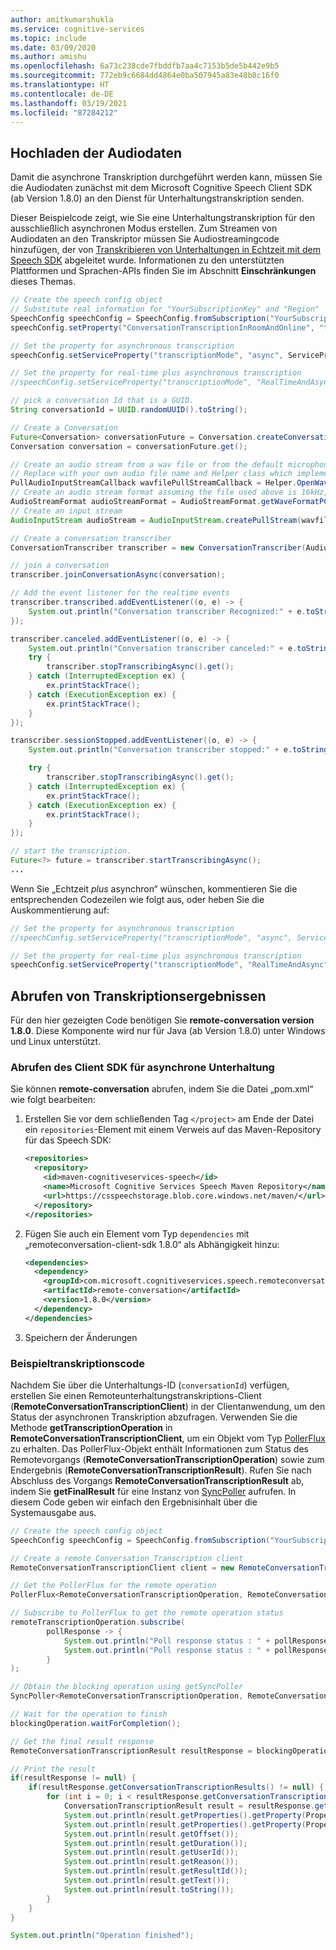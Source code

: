 ```yaml
---
author: amitkumarshukla
ms.service: cognitive-services
ms.topic: include
ms.date: 03/09/2020
ms.author: amishu
ms.openlocfilehash: 6a73c238cde7fbddfb7aa4c7153b5de5b442e9b5
ms.sourcegitcommit: 772eb9c6684dd4864e0ba507945a83e48b8c16f0
ms.translationtype: HT
ms.contentlocale: de-DE
ms.lasthandoff: 03/19/2021
ms.locfileid: "87284212"
---
```

## <a name="upload-the-audio"></a>Hochladen der Audiodaten

Damit die asynchrone Transkription durchgeführt werden kann, müssen Sie die Audiodaten zunächst mit dem Microsoft Cognitive Speech Client SDK (ab Version 1.8.0) an den Dienst für Unterhaltungstranskription senden.

Dieser Beispielcode zeigt, wie Sie eine Unterhaltungstranskription für den ausschließlich asynchronen Modus erstellen. Zum Streamen von Audiodaten an den Transkriptor müssen Sie Audiostreamingcode hinzufügen, der von [Transkribieren von Unterhaltungen in Echtzeit mit dem Speech SDK](../../../../how-to-use-conversation-transcription.md) abgeleitet wurde. Informationen zu den unterstützten Plattformen und Sprachen-APIs finden Sie im Abschnitt **Einschränkungen** dieses Themas.

```java
// Create the speech config object
// Substitute real information for "YourSubscriptionKey" and "Region"
SpeechConfig speechConfig = SpeechConfig.fromSubscription("YourSubscriptionKey", "Region");
speechConfig.setProperty("ConversationTranscriptionInRoomAndOnline", "true");

// Set the property for asynchronous transcription
speechConfig.setServiceProperty("transcriptionMode", "async", ServicePropertyChannel.UriQueryParameter);

// Set the property for real-time plus asynchronous transcription
//speechConfig.setServiceProperty("transcriptionMode", "RealTimeAndAsync", ServicePropertyChannel.UriQueryParameter);

// pick a conversation Id that is a GUID.
String conversationId = UUID.randomUUID().toString();

// Create a Conversation
Future<Conversation> conversationFuture = Conversation.createConversationAsync(speechConfig, conversationId);
Conversation conversation = conversationFuture.get();

// Create an audio stream from a wav file or from the default microphone if you want to stream live audio from the supported devices
// Replace with your own audio file name and Helper class which implements AudioConfig using PullAudioInputStreamCallback
PullAudioInputStreamCallback wavfilePullStreamCallback = Helper.OpenWavFile("16kHz16Bits8channelsOfRecordedPCMAudio.wav");
// Create an audio stream format assuming the file used above is 16kHz, 16 bits and 8 channel pcm wav file
AudioStreamFormat audioStreamFormat = AudioStreamFormat.getWaveFormatPCM((long)16000, (short)16,(short)8);
// Create an input stream
AudioInputStream audioStream = AudioInputStream.createPullStream(wavfilePullStreamCallback, audioStreamFormat);

// Create a conversation transcriber
ConversationTranscriber transcriber = new ConversationTranscriber(AudioConfig.fromStreamInput(audioStream));

// join a conversation
transcriber.joinConversationAsync(conversation);

// Add the event listener for the realtime events
transcriber.transcribed.addEventListener((o, e) -> {
    System.out.println("Conversation transcriber Recognized:" + e.toString());
});

transcriber.canceled.addEventListener((o, e) -> {
    System.out.println("Conversation transcriber canceled:" + e.toString());
    try {
        transcriber.stopTranscribingAsync().get();
    } catch (InterruptedException ex) {
        ex.printStackTrace();
    } catch (ExecutionException ex) {
        ex.printStackTrace();
    }
});

transcriber.sessionStopped.addEventListener((o, e) -> {
    System.out.println("Conversation transcriber stopped:" + e.toString());

    try {
        transcriber.stopTranscribingAsync().get();
    } catch (InterruptedException ex) {
        ex.printStackTrace();
    } catch (ExecutionException ex) {
        ex.printStackTrace();
    }
});

// start the transcription.
Future<?> future = transcriber.startTranscribingAsync();
...
```

Wenn Sie „Echtzeit _plus_ asynchron“ wünschen, kommentieren Sie die entsprechenden Codezeilen wie folgt aus, oder heben Sie die Auskommentierung auf:

```java
// Set the property for asynchronous transcription
//speechConfig.setServiceProperty("transcriptionMode", "async", ServicePropertyChannel.UriQueryParameter);

// Set the property for real-time plus asynchronous transcription
speechConfig.setServiceProperty("transcriptionMode", "RealTimeAndAsync", ServicePropertyChannel.UriQueryParameter);
```

## <a name="get-transcription-results"></a>Abrufen von Transkriptionsergebnissen

Für den hier gezeigten Code benötigen Sie **remote-conversation version 1.8.0**. Diese Komponente wird nur für Java (ab Version 1.8.0) unter Windows und Linux unterstützt. 

### <a name="obtaining-the-async-conversation-client-sdk"></a>Abrufen des Client SDK für asynchrone Unterhaltung

Sie können **remote-conversation** abrufen, indem Sie die Datei „pom.xml“ wie folgt bearbeiten:

1. Erstellen Sie vor dem schließenden Tag `</project>` am Ende der Datei ein `repositories`-Element mit einem Verweis auf das Maven-Repository für das Speech SDK:

   ```xml
   <repositories>
     <repository>
       <id>maven-cognitiveservices-speech</id>
       <name>Microsoft Cognitive Services Speech Maven Repository</name>
       <url>https://csspeechstorage.blob.core.windows.net/maven/</url>
     </repository>
   </repositories>
   ```

2. Fügen Sie auch ein Element vom Typ `dependencies` mit „remoteconversation-client-sdk 1.8.0“ als Abhängigkeit hinzu:

   ```xml
   <dependencies>
     <dependency>
       <groupId>com.microsoft.cognitiveservices.speech.remoteconversation</groupId>
       <artifactId>remote-conversation</artifactId>
       <version>1.8.0</version>
     </dependency>
   </dependencies>
   ```

3. Speichern der Änderungen

### <a name="sample-transcription-code"></a>Beispieltranskriptionscode

Nachdem Sie über die Unterhaltungs-ID (`conversationId`) verfügen, erstellen Sie einen Remoteunterhaltungstranskriptions-Client (**RemoteConversationTranscriptionClient**) in der Clientanwendung, um den Status der asynchronen Transkription abzufragen. Verwenden Sie die Methode **getTranscriptionOperation** in **RemoteConversationTranscriptionClient**, um ein Objekt vom Typ [PollerFlux](https://github.com/Azure/azure-sdk-for-java/blob/master/sdk/core/azure-core/src/main/java/com/azure/core/util/polling/PollerFlux.java) zu erhalten. Das PollerFlux-Objekt enthält Informationen zum Status des Remotevorgangs (**RemoteConversationTranscriptionOperation**) sowie zum Endergebnis (**RemoteConversationTranscriptionResult**). Rufen Sie nach Abschluss des Vorgangs **RemoteConversationTranscriptionResult** ab, indem Sie **getFinalResult** für eine Instanz von [SyncPoller](https://github.com/Azure/azure-sdk-for-java/blob/master/sdk/core/azure-core/src/main/java/com/azure/core/util/polling/SyncPoller.java) aufrufen. In diesem Code geben wir einfach den Ergebnisinhalt über die Systemausgabe aus.

```java
// Create the speech config object
SpeechConfig speechConfig = SpeechConfig.fromSubscription("YourSubscriptionKey", "Region");

// Create a remote Conversation Transcription client
RemoteConversationTranscriptionClient client = new RemoteConversationTranscriptionClient(speechConfig);

// Get the PollerFlux for the remote operation
PollerFlux<RemoteConversationTranscriptionOperation, RemoteConversationTranscriptionResult> remoteTranscriptionOperation = client.getTranscriptionOperation(conversationId);

// Subscribe to PollerFlux to get the remote operation status
remoteTranscriptionOperation.subscribe(
        pollResponse -> {
            System.out.println("Poll response status : " + pollResponse.getStatus());
            System.out.println("Poll response status : " + pollResponse.getValue().getServiceStatus());
        }
);

// Obtain the blocking operation using getSyncPoller
SyncPoller<RemoteConversationTranscriptionOperation, RemoteConversationTranscriptionResult> blockingOperation =  remoteTranscriptionOperation.getSyncPoller();

// Wait for the operation to finish
blockingOperation.waitForCompletion();

// Get the final result response
RemoteConversationTranscriptionResult resultResponse = blockingOperation.getFinalResult();

// Print the result
if(resultResponse != null) {
    if(resultResponse.getConversationTranscriptionResults() != null) {
        for (int i = 0; i < resultResponse.getConversationTranscriptionResults().size(); i++) {
            ConversationTranscriptionResult result = resultResponse.getConversationTranscriptionResults().get(i);
            System.out.println(result.getProperties().getProperty(PropertyId.SpeechServiceResponse_JsonResult.name()));
            System.out.println(result.getProperties().getProperty(PropertyId.SpeechServiceResponse_JsonResult));
            System.out.println(result.getOffset());
            System.out.println(result.getDuration());
            System.out.println(result.getUserId());
            System.out.println(result.getReason());
            System.out.println(result.getResultId());
            System.out.println(result.getText());
            System.out.println(result.toString());
        }
    }
}

System.out.println("Operation finished");
```
